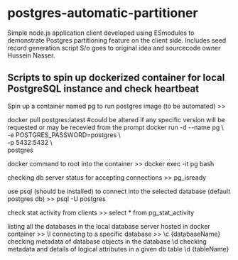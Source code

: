 # postgres-automatic-partitioner
Simple node.js application client developed using ESmodules to demonstrate Postgres partitioning feature on the client side. Includes seed record generation script
S/o goes to original idea and sourcecode owner Hussein Nasser.

## Scripts to spin up dockerized container for local PostgreSQL instance and check heartbeat
Spin up a container named pg to run postgres image (to be automated) >>

docker pull postgres:latest #could be altered if any specific version will be requested or may be recevied from the prompt
docker run -d --name pg \\   
-e POSTGRES_PASSWORD=postgres \\  
-p 5432:5432 \\   
postgres

docker command to root into the container >>
docker exec -it pg bash

checking db server status for accepting connections >> 
pg_isready

use psql (should be installed) to connect into the selected database (default postgres db) >>
psql -U postgres

check stat activity from clients >>
select * from pg_stat_activity

listing all the databases in the local database server hosted in docker container >>
\l
connecting to a specific database >>
\c {databaseName}
checking metadata of database objects in the database
\d 
checking metadata and details of logical attributes in a given db table
\d {tableName}